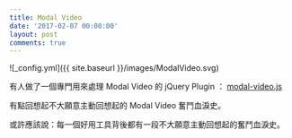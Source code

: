 ```yaml
---
title: Modal Video
date: '2017-02-07 00:00:00'
layout: post
comments: true
---
```

![_config.yml]({{ site.baseurl }}/images/ModalVideo.svg)

有人做了一個專門用來處理 Modal Video 的 jQuery Plugin ： [modal-video.js](https://appleple.github.io/modal-video/ "modal-video.js - jQuery Modal Video Plugin made with love by appleple")

有點回想起不大願意主動回想起的 Modal Video 奮鬥血淚史。

或許應該說：每一個好用工具背後都有一段不大願意主動回想起的奮鬥血淚史。